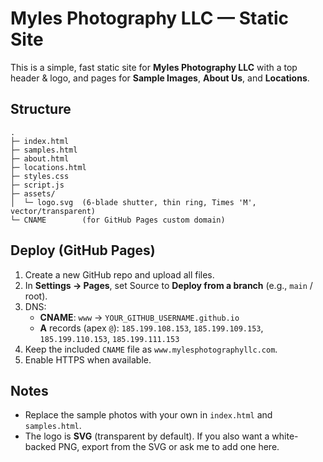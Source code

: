 # Myles Photography LLC — Static Site

This is a simple, fast static site for **Myles Photography LLC** with a top header & logo, and pages for **Sample Images**, **About Us**, and **Locations**.

## Structure
```
.
├─ index.html
├─ samples.html
├─ about.html
├─ locations.html
├─ styles.css
├─ script.js
├─ assets/
│  └─ logo.svg  (6-blade shutter, thin ring, Times 'M', vector/transparent)
└─ CNAME        (for GitHub Pages custom domain)
```

## Deploy (GitHub Pages)
1. Create a new GitHub repo and upload all files.
2. In **Settings → Pages**, set Source to **Deploy from a branch** (e.g., `main` / root).
3. DNS:
   - **CNAME**: `www` → `YOUR_GITHUB_USERNAME.github.io`
   - **A** records (apex `@`): `185.199.108.153`, `185.199.109.153`, `185.199.110.153`, `185.199.111.153`
4. Keep the included `CNAME` file as `www.mylesphotographyllc.com`.
5. Enable HTTPS when available.

## Notes
- Replace the sample photos with your own in `index.html` and `samples.html`.
- The logo is **SVG** (transparent by default). If you also want a white-backed PNG, export from the SVG or ask me to add one here.

